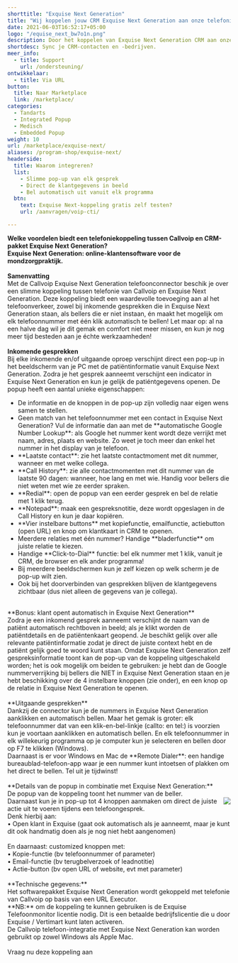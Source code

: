 ```yaml
---
shorttitle: "Exquise Next Generation"
title: "Wij koppelen jouw CRM Exquise Next Generation aan onze telefonie"
date: 2021-06-03T16:52:17+05:00
logo: "/equise_next_bw7o1n.png"
description: Door het koppelen van Exquise Next Generation CRM aan onze slimme telefonie werk je een stuk efficienter.
shortdesc: Sync je CRM-contacten en -bedrijven.
meer_info:
  - title: Support
    url: /ondersteuning/
ontwikkelaar:
  - title: Via URL
button:
  title: Naar Marketplace
  link: /marketplace/
categories:
  - Tandarts
  - Integrated Popup
  - Medisch
  - Embedded Popup
weight: 10
url: /marketplace/exquise-next/
aliases: /program-shop/exquise-next/
headerside:
  title: Waarom integreren?
  list:
    - Slimme pop-up van elk gesprek
    - Direct de klantgegevens in beeld
    - Bel automatisch uit vanuit elk programma
  btn:
    text: Exquise Next-koppeling gratis zelf testen?
    url: /aanvragen/voip-cti/

---
```


**Welke voordelen biedt een telefoniekoppeling tussen Callvoip en CRM-pakket Exquise Next Generation?<br>
Exquise Next Generation: online-klantensoftware voor de mondzorgpraktijk.**<br>
<br>
**Samenvatting**<br>
Met de Callvoip Exquise Next Generation telefoonconnector beschik je over een slimme koppeling tussen telefonie van Callvoip en Exquise Next Generation. Deze koppeling biedt een waardevolle toevoeging aan al het telefoonverkeer, zowel bij inkomende gesprekken die in Exquise Next Generation staan, als bellers die er niet instaan, én maakt het mogelijk om elk telefoonnummer met één klik automatisch te bellen! Let maar op: al na een halve dag wil je dit gemak en comfort niet meer missen, en kun je nog meer tijd besteden aan je échte werkzaamheden!<br>
<br>
**Inkomende gesprekken**<br>
Bij elke inkomende en/of uitgaande oproep verschijnt direct een pop-up in het beeldscherm van je PC met de patiëntinformatie vanuit Exquise Next Generation. Zodra je het gesprek aanneemt verschijnt een indicator in Exquise Next Generation en kun je gelijk de patiéntgegevens openen. De popup heeft een aantal unieke eigenschappen: <br>
<div class="usp-list">
<ul>
<li>De informatie en de knoppen in de pop-up zijn volledig naar eigen wens samen te stellen.</li>
<li>Geen match van het telefoonnummer met een contact in Exquise Next Generation? Vul de informatie dan aan met de **automatische Google Number Lookup**: als Google het nummer kent wordt deze verrijkt met naam, adres, plaats en website. Zo weet je toch meer dan enkel het nummer in het display van je telefoon.</li>
<li>**Laatste contact**: zie het laatste contactmoment met dit nummer, wanneer en met welke collega.</li>
<li>**Call History**: zie alle contactmomenten met dit nummer van de laatste 90 dagen: wanneer, hoe lang en met wie. Handig voor bellers die niet weten met wie ze eerder spraken.</li>
<li>**Redial**: open de popup van een eerder gesprek en bel de relatie met 1 klik terug.</li>
<li>**Notepad**: maak een gespreksnotitie, deze wordt opgeslagen in de Call History en kun je daar kopiëren.</li>
<li>**Vier instelbare buttons** met kopiefunctie, emailfunctie, actiebutton (open URL) en knop om klantkaart in CRM te openen.</li>
<li>Meerdere relaties met één nummer? Handige **bladerfunctie** om juiste relatie te kiezen. </li>
<li>Handige **Click-to-Dial** functie: bel elk nummer met 1 klik, vanuit je CRM, de browser en elk ander programma!</li>
<li>Bij meerdere beeldschermen kun je zelf kiezen op welk scherm je de pop-up wilt zien.</li>
<li>Ook bij het doorverbinden van gesprekken blijven de klantgegevens zichtbaar (dus niet alleen de gegevens van je collega).</li>
</ul>
</div>
<br>
**Bonus: klant opent automatisch in Exquise Next Generation**<br>
Zodra je een inkomend gesprek aanneemt verschijnt de naam van de patiënt automatisch rechtboven in beeld; als je klikt worden de patiëntdetails en de patiëntenkaart geopend.  Je beschikt gelijk over alle relevante patiëntinformatie zodat je direct de juiste context hebt en de patiënt gelijk goed te woord kunt staan. Omdat Exquise Next Generation zelf gespreksinformatie toont kan de pop-up van de koppeling uitgeschakeld worden; het is ook mogelijk om beiden te gebruiken: je hebt dan de Google nummerverrijking bij bellers die NIET in Exquise Next Generation staan en je hebt beschikking over de 4 instelbare knoppen (zie onder), en een knop op de relatie in Exquise Next Generation te openen. <br>
<br>
**Uitgaande gesprekken**<br>
Dankzij de connector kun je de nummers in Exquise Next Generation aanklikken en automatisch bellen. Maar het gemak is groter: elk telefoonnummer dat van een klik-en-bel-linkje (callto: en tel:) is voorzien kun je voortaan aanklikken en automatisch bellen. En elk telefoonnummer in elk willekeurig programma op je computer kun je selecteren en bellen door op F7 te klikken (Windows). <br>
Daarnaast is er voor Windows en Mac de **Remote Dialer**: een handige bureaublad-telefoon-app waar je een nummer kunt intoetsen of plakken om het direct te bellen. Tel uit je tijdwinst! <br>
<br>
**Details van de popup in combinatie met Exquise Next Generation:**<br>
De popup van de koppeling toont het nummer van de beller. <br><img src="https://res.cloudinary.com/callvoip/image/upload/popup_crm_jmr7fc.png" style="float:right">
Daarnaast kun je in pop-up tot 4 knoppen aanmaken om direct de juiste actie uit te voeren tijdens een telefoongesprek. <br>
Denk hierbij aan:<br>
• Open klant in Exquise (gaat ook automatisch als je aanneemt, maar je kunt dit ook handmatig doen als je nog niet hebt aangenomen)<br>
<br>
En daarnaast: customized knoppen met: <br>
• Kopie-functie (bv telefoonnummer of parameter)<br>
• Email-functie (bv terugbelverzoek of leadnotitie)<br>
• Actie-button (bv open URL of website, evt met parameter) <br>
<br>
**Technische gegevens:**<br>
Het softwarepakket Exquise Next Generation wordt gekoppeld met telefonie van Callvoip op basis van een URL Executor.<br>
**NB:** om de koppeling te kunnen gebruiken is de Exquise Telefoonmonitor licentie nodig. Dit is een betaalde bedrijfslicentie die u door Exquise / Vertimart kunt laten activeren.<br>
De Callvoip telefoon-integratie met Exquise Next Generation kan worden gebruikt op zowel Windows als Apple Mac.<br>
<br><a onclick="dialog.show();" class="button">Vraag nu deze koppeling aan</a>

